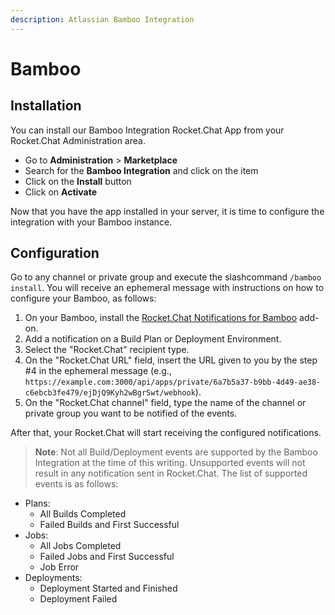 ```yaml
---
description: Atlassian Bamboo Integration
---
```


# Bamboo

## Installation

You can install our Bamboo Integration Rocket.Chat App from your Rocket.Chat Administration area.

* Go to **Administration** &gt; **Marketplace**
* Search for the **Bamboo Integration** and click on the item
* Click on the **Install** button
* Click on **Activate**

Now that you have the app installed in your server, it is time to configure the integration with your Bamboo instance.

## Configuration

Go to any channel or private group and execute the slashcommand `/bamboo install`. You will receive an ephemeral message with instructions on how to configure your Bamboo, as follows:

1. On your Bamboo, install the [Rocket.Chat Notifications for Bamboo](https://marketplace.atlassian.com/apps/1220022/rocket-chat-notifications-for-bamboo) add-on.
2. Add a notification on a Build Plan or Deployment Environment.
3. Select the "Rocket.Chat" recipient type.
4. On the "Rocket.Chat URL" field, insert the URL given to you by the step \#4 in the ephemeral message \(e.g., `https://example.com:3000/api/apps/private/6a7b5a37-b9bb-4d49-ae38-c6ebcb3fe479/ejDjQ9Kyh2wBgrSwt/webhook`\).
5. On the "Rocket.Chat channel" field, type the name of the channel or private group you want to be notified of the events.

After that, your Rocket.Chat will start receiving the configured notifications.

> **Note**: Not all Build/Deployment events are supported by the Bamboo Integration at the time of this writing. Unsupported events will not result in any notification sent in Rocket.Chat. The list of supported events is as follows:

* Plans:
  * All Builds Completed
  * Failed Builds and First Successful
* Jobs:
  * All Jobs Completed
  * Failed Jobs and First Successful
  * Job Error
* Deployments:
  * Deployment Started and Finished
  * Deployment Failed

